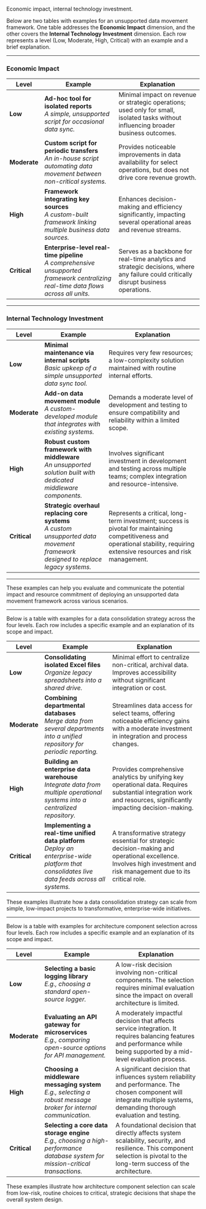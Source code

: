 Economic impact, internal technology investment.

Below are two tables with examples for an unsupported data movement framework. One table addresses the **Economic Impact** dimension, and the other covers the **Internal Technology Investment** dimension. Each row represents a level (Low, Moderate, High, Critical) with an example and a brief explanation.

---

### Economic Impact

| Level    | Example                                                                                     | Explanation                                                                                                                        |
|----------|---------------------------------------------------------------------------------------------|------------------------------------------------------------------------------------------------------------------------------------|
| **Low**      | **Ad-hoc tool for isolated reports** <br> *A simple, unsupported script for occasional data sync.* | Minimal impact on revenue or strategic operations; used only for small, isolated tasks without influencing broader business outcomes. |
| **Moderate** | **Custom script for periodic transfers** <br> *An in-house script automating data movement between non-critical systems.* | Provides noticeable improvements in data availability for select operations, but does not drive core revenue growth.               |
| **High**     | **Framework integrating key sources** <br> *A custom-built framework linking multiple business data sources.*  | Enhances decision-making and efficiency significantly, impacting several operational areas and revenue streams.                   |
| **Critical** | **Enterprise-level real-time pipeline** <br> *A comprehensive unsupported framework centralizing real-time data flows across all units.* | Serves as a backbone for real-time analytics and strategic decisions, where any failure could critically disrupt business operations. |

---

### Internal Technology Investment

| Level    | Example                                                                                             | Explanation                                                                                                                             |
|----------|-----------------------------------------------------------------------------------------------------|-----------------------------------------------------------------------------------------------------------------------------------------|
| **Low**      | **Minimal maintenance via internal scripts** <br> *Basic upkeep of a simple unsupported data sync tool.* | Requires very few resources; a low-complexity solution maintained with routine internal efforts.                                        |
| **Moderate** | **Add-on data movement module** <br> *A custom-developed module that integrates with existing systems.*  | Demands a moderate level of development and testing to ensure compatibility and reliability within a limited scope.                       |
| **High**     | **Robust custom framework with middleware** <br> *An unsupported solution built with dedicated middleware components.* | Involves significant investment in development and testing across multiple teams; complex integration and resource-intensive.            |
| **Critical** | **Strategic overhaul replacing core systems** <br> *A custom unsupported data movement framework designed to replace legacy systems.* | Represents a critical, long-term investment; success is pivotal for maintaining competitiveness and operational stability, requiring extensive resources and risk management. |

---

These examples can help you evaluate and communicate the potential impact and resource commitment of deploying an unsupported data movement framework across various scenarios.

-------------------------------------------------------------------------------------

Below is a table with examples for a data consolidation strategy across the four levels. Each row includes a specific example and an explanation of its scope and impact.

| Level    | Example                                                                                     | Explanation                                                                                                                                              |
|----------|---------------------------------------------------------------------------------------------|----------------------------------------------------------------------------------------------------------------------------------------------------------|
| **Low**      | **Consolidating isolated Excel files** <br>*Organize legacy spreadsheets into a shared drive.*       | Minimal effort to centralize non-critical, archival data. Improves accessibility without significant integration or cost.                                |
| **Moderate** | **Combining departmental databases** <br>*Merge data from several departments into a unified repository for periodic reporting.* | Streamlines data access for select teams, offering noticeable efficiency gains with a moderate investment in integration and process changes.             |
| **High**     | **Building an enterprise data warehouse** <br>*Integrate data from multiple operational systems into a centralized repository.*    | Provides comprehensive analytics by unifying key operational data. Requires substantial integration work and resources, significantly impacting decision-making. |
| **Critical** | **Implementing a real-time unified data platform** <br>*Deploy an enterprise-wide platform that consolidates live data feeds across all systems.* | A transformative strategy essential for strategic decision-making and operational excellence. Involves high investment and risk management due to its critical role.  |

These examples illustrate how a data consolidation strategy can scale from simple, low-impact projects to transformative, enterprise-wide initiatives.

---------------------

Below is a table with examples for architecture component selection across four levels. Each row includes a specific example and an explanation of its scope and impact.

| Level    | Example                                                                                   | Explanation                                                                                                                                                               |
|----------|-------------------------------------------------------------------------------------------|---------------------------------------------------------------------------------------------------------------------------------------------------------------------------|
| **Low**      | **Selecting a basic logging library** <br>*E.g., choosing a standard open-source logger.*       | A low-risk decision involving non-critical components. The selection requires minimal evaluation since the impact on overall architecture is limited.                 |
| **Moderate** | **Evaluating an API gateway for microservices** <br>*E.g., comparing open-source options for API management.* | A moderately impactful decision that affects service integration. It requires balancing features and performance while being supported by a mid-level evaluation process. |
| **High**     | **Choosing a middleware messaging system** <br>*E.g., selecting a robust message broker for internal communication.*  | A significant decision that influences system reliability and performance. The chosen component will integrate multiple systems, demanding thorough evaluation and testing. |
| **Critical** | **Selecting a core data storage engine** <br>*E.g., choosing a high-performance database system for mission-critical transactions.* | A foundational decision that directly affects system scalability, security, and resilience. This component selection is pivotal to the long-term success of the architecture.  |

These examples illustrate how architecture component selection can scale from low-risk, routine choices to critical, strategic decisions that shape the overall system design.
